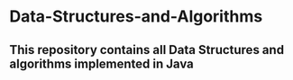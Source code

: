 # Data-Structures-and-Algorithms
## This repository contains all Data Structures and algorithms implemented in Java